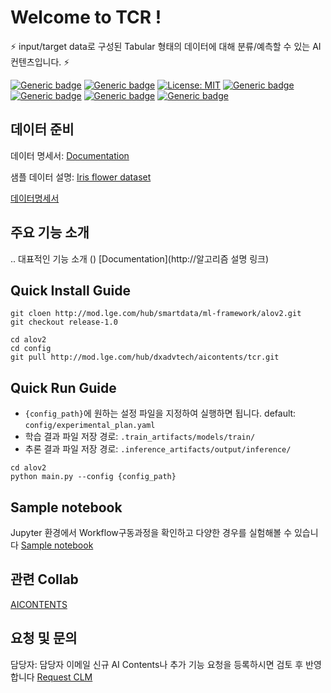 # Welcome to TCR !

⚡ input/target data로 구성된 Tabular 형태의 데이터에 대해 분류/예측할 수 있는 AI 컨텐츠입니다. ⚡

[![Generic badge](https://img.shields.io/badge/release-v1.0.0-green.svg?style=for-the-badge)](http://링크)
[![Generic badge](https://img.shields.io/badge/last_update-2023.10.16-002E5F?style=for-the-badge)]()
[![License: MIT](https://img.shields.io/badge/License-MIT-yellow.svg?style=for-the-badge)](https://opensource.org/licenses/MIT)
[![Generic badge](https://img.shields.io/badge/python-3.10.12-purple.svg?style=for-the-badge&logo=python&logoColor=white)](https://www.python.org/)
[![Generic badge](https://img.shields.io/badge/dependencies-up_to_date-green.svg?style=for-the-badge&logo=python&logoColor=white)](requirement링크)
[![Generic badge](https://img.shields.io/badge/collab-blue.svg?style=for-the-badge)](http://collab.lge.com/main/display/AICONTENTS)
[![Generic badge](https://img.shields.io/badge/request_clm-green.svg?style=for-the-badge)](http://collab.lge.com/main/pages/viewpage.action?pageId=2157128981)


## 데이터 준비
데이터 명세서: [Documentation](http://collab.lge.com/main/pages/viewpage.action?pageId=2082913519)

샘플 데이터 설명: [Iris flower dataset](https://en.wikipedia.org/wiki/Iris_flower_data_set)

[데이터명세서](http://collab.lge.com/main/pages/viewpage.action?pageId=2082913519)
## 주요 기능 소개
.. 대표적인 기능 소개 ()
[Documentation](http://알고리즘 설명 링크)

## Quick Install Guide


```
git cloen http://mod.lge.com/hub/smartdata/ml-framework/alov2.git
git checkout release-1.0
```


```
cd alov2
cd config
git pull http://mod.lge.com/hub/dxadvtech/aicontents/tcr.git

```


## Quick Run Guide
- `{config_path}`에 원하는 설정 파일을 지정하여 실행하면 됩니다. default: `config/experimental_plan.yaml`
- 학습 결과 파일 저장 경로: `.train_artifacts/models/train/`
- 추론 결과 파일 저장 경로: `.inference_artifacts/output/inference/`

```
cd alov2
python main.py --config {config_path}
```

## Sample notebook
Jupyter 환경에서 Workflow구동과정을 확인하고 다양한 경우를 실험해볼 수 있습니다 [Sample notebook](http://mod.lge.com/hub/dxadvtech/aicontents/tcr/-/blob/main/TCR_asset_run_template.ipynb)

## 관련 Collab
[AICONTENTS](http://collab.lge.com/main/display/AICONTENTS)

## 요청 및 문의
담당자: 담당자 이메일
신규 AI Contents나 추가 기능 요청을 등록하시면 검토 후 반영합니다  [Request CLM](http:/링크)


